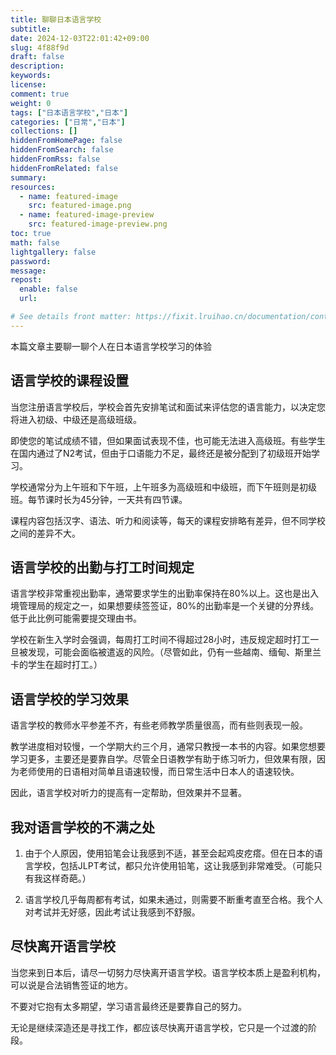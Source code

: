 ```yaml
---
title: 聊聊日本语言学校
subtitle:
date: 2024-12-03T22:01:42+09:00
slug: 4f88f9d
draft: false
description:
keywords:
license:
comment: true
weight: 0
tags: ["日本语言学校","日本"]
categories: ["日常","日本"]
collections: []
hiddenFromHomePage: false
hiddenFromSearch: false
hiddenFromRss: false
hiddenFromRelated: false
summary:
resources:
  - name: featured-image
    src: featured-image.png
  - name: featured-image-preview
    src: featured-image-preview.png
toc: true
math: false
lightgallery: false
password:
message:
repost:
  enable: false
  url:

# See details front matter: https://fixit.lruihao.cn/documentation/content-management/introduction/#front-matter
---
```

本篇文章主要聊一聊个人在日本语言学校学习的体验
<!--more-->

## 语言学校的课程设置

当您注册语言学校后，学校会首先安排笔试和面试来评估您的语言能力，以决定您将进入初级、中级还是高级班级。

即使您的笔试成绩不错，但如果面试表现不佳，也可能无法进入高级班。有些学生在国内通过了N2考试，但由于口语能力不足，最终还是被分配到了初级班开始学习。

学校通常分为上午班和下午班，上午班多为高级班和中级班，而下午班则是初级班。每节课时长为45分钟，一天共有四节课。

课程内容包括汉字、语法、听力和阅读等，每天的课程安排略有差异，但不同学校之间的差异不大。

## 语言学校的出勤与打工时间规定

语言学校非常重视出勤率，通常要求学生的出勤率保持在80%以上。这也是出入境管理局的规定之一，如果想要续签签证，80%的出勤率是一个关键的分界线。低于此比例可能需要提交理由书。

学校在新生入学时会强调，每周打工时间不得超过28小时，违反规定超时打工一旦被发现，可能会面临被遣返的风险。（尽管如此，仍有一些越南、缅甸、斯里兰卡的学生在超时打工。）

## 语言学校的学习效果

语言学校的教师水平参差不齐，有些老师教学质量很高，而有些则表现一般。

教学进度相对较慢，一个学期大约三个月，通常只教授一本书的内容。如果您想要学习更多，主要还是要靠自学。尽管全日语教学有助于练习听力，但效果有限，因为老师使用的日语相对简单且语速较慢，而日常生活中日本人的语速较快。

因此，语言学校对听力的提高有一定帮助，但效果并不显著。

## 我对语言学校的不满之处

1. 由于个人原因，使用铅笔会让我感到不适，甚至会起鸡皮疙瘩。但在日本的语言学校，包括JLPT考试，都只允许使用铅笔，这让我感到非常难受。（可能只有我这样奇葩。）

2. 语言学校几乎每周都有考试，如果未通过，则需要不断重考直至合格。我个人对考试并无好感，因此考试让我感到不舒服。

## 尽快离开语言学校

当您来到日本后，请尽一切努力尽快离开语言学校。语言学校本质上是盈利机构，可以说是合法销售签证的地方。

不要对它抱有太多期望，学习语言最终还是要靠自己的努力。

无论是继续深造还是寻找工作，都应该尽快离开语言学校，它只是一个过渡的阶段。
